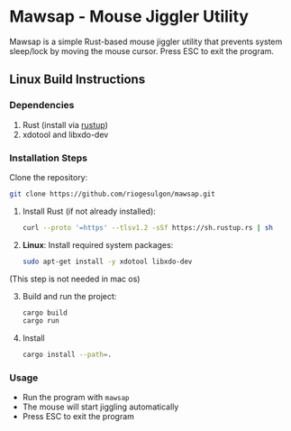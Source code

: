 # Mawsap - Mouse Jiggler Utility

Mawsap is a simple Rust-based mouse jiggler utility that prevents system sleep/lock by moving the mouse cursor. Press ESC to exit the program.

## Linux Build Instructions

### Dependencies
1. Rust (install via [rustup](https://rustup.rs/))
2. xdotool and libxdo-dev

### Installation Steps
Clone the repository:

```bash
git clone https://github.com/riogesulgon/mawsap.git
```

1. Install Rust (if not already installed):
   ```bash
   curl --proto '=https' --tlsv1.2 -sSf https://sh.rustup.rs | sh
   ```

2. **Linux**: Install required system packages:
   ```bash
   sudo apt-get install -y xdotool libxdo-dev
   ```

(This step is not needed in mac os)

3. Build and run the project:
   ```bash
   cargo build
   cargo run
   ```
4. Install
   ```bash
   cargo install --path=.
   ```
   
### Usage
- Run the program with `mawsap`
- The mouse will start jiggling automatically
- Press ESC to exit the program
